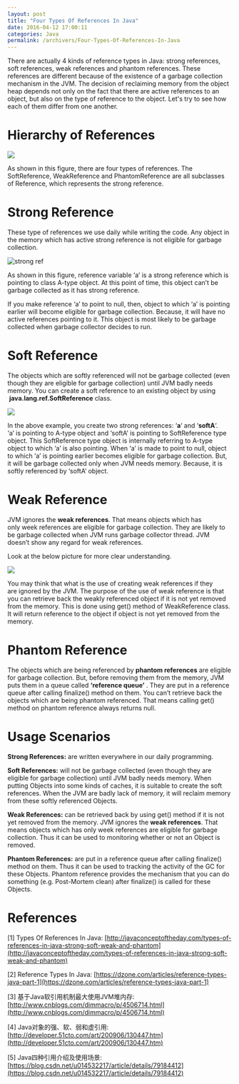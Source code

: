 ```yaml
---
layout: post
title: "Four Types Of References In Java"
date: 2016-04-12 17:00:11
categories: Java
permalink: /archivers/Four-Types-Of-References-In-Java
---
```


There are actually 4 kinds of reference types in Java: strong references, soft references, weak references and phantom references. These references are different because of the existence of a garbage collection mechanism in the JVM. The decision of reclaiming memory from the object heap depends not only on the fact that there are active references to an object, but also on the type of reference to the object. Let's try to see how each of them differ from one another.

<!--more-->

# Hierarchy of References

![](../img/posts/four-reference-types/ref.png)

As shown in this figure, there are four types of references. The SoftReference, WeakReference and PhantomReference are all subclasses of Reference, which represents the strong reference.

# Strong Reference

These type of references we use daily while writing the code. Any object in the memory which has active strong reference is not eligible for garbage collection.

![strong ref](../img/posts/four-reference-types/strong.png)

As shown in this figure, reference variable ‘a’ is a strong reference which is pointing to class A-type object. At this point of time, this object can’t be garbage collected as it has strong reference.

If you make reference ‘a’ to point to null, then, object to which ‘a’ is pointing earlier will become eligible for garbage collection. Because, it will have no active references pointing to it. This object is most likely to be garbage collected when garbage collector decides to run.

# Soft Reference

The objects which are softly referenced will not be garbage collected (even though they are eligible for garbage collection) until JVM badly needs memory. You can create a soft reference to an existing object by using  **java.lang.ref.SoftReference** class.

![](../img/posts/four-reference-types/soft.png)

In the above example, you create two strong references: ‘**a**‘ and ‘**softA**‘. ‘a’ is pointing to A-type object and ‘softA’ is pointing to SoftReference type object. This SoftReference type object is internally referring to A-type object to which ‘a’ is also pointing. When ‘a’ is made to point to null, object to which ‘a’ is pointing earlier becomes eligible for garbage collection. But, it will be garbage collected only when JVM needs memory. Because, it is softly referenced by ‘softA’ object.

# Weak Reference

JVM ignores the **weak references**. That means objects which has only week references are eligible for garbage collection. They are likely to be garbage collected when JVM runs garbage collector thread. JVM doesn’t show any regard for weak references.

Look at the below picture for more clear understanding.

![](../img/posts/four-reference-types/weak.png)

You may think that what is the use of creating weak references if they are ignored by the JVM. The purpose of the use of weak reference is that you can retrieve back the weakly referenced object if it is not yet removed from the memory. This is done using get() method of WeakReference class. It will return reference to the object if object is not yet removed from the memory.

# Phantom Reference

The objects which are being referenced by **phantom references** are eligible for garbage collection. But, before removing them from the memory, JVM puts them in a queue called **‘reference queue’** . They are put in a reference queue after calling finalize() method on them. You can’t retrieve back the objects which are being phantom referenced. That means calling get() method on phantom reference always returns null.

# Usage Scenarios

**Strong References:** are written everywhere in our daily programming.

**Soft References:** will not be garbage collected (even though they are eligible for garbage collection) until JVM badly needs memory. When putting Objects into some kinds of caches, it is suitable to create the soft references. When the JVM are badly lack of memory, it will reclaim memory from these softly referenced Objects.

**Weak References:** can be retrieved back by using get() method if it is not yet removed from the memory. JVM ignores the **weak references**. That means objects which has only week references are eligible for garbage collection. Thus it can be used to monitoring whether or not an Object is removed.

**Phantom References:** are put in a reference queue after calling finalize() method on them. Thus it can be used to tracking the activity of the GC for these Objects. Phantom reference provides the mechanism that you can do something (e.g. Post-Mortem clean) after finalize() is called for these Objects.

# References

[1] Types Of References In Java: [http://javaconceptoftheday.com/types-of-references-in-java-strong-soft-weak-and-phantom](http://javaconceptoftheday.com/types-of-references-in-java-strong-soft-weak-and-phantom)

[2] Reference Types In Java: [https://dzone.com/articles/reference-types-java-part-1](https://dzone.com/articles/reference-types-java-part-1)

[3] 基于Java软引用机制最大使用JVM堆内存: [http://www.cnblogs.com/dimmacro/p/4506714.html](http://www.cnblogs.com/dimmacro/p/4506714.html)

[4] Java对象的强、软、弱和虚引用: [http://developer.51cto.com/art/200906/130447.htm](http://developer.51cto.com/art/200906/130447.htm)

[5] Java四种引用介绍及使用场景: [https://blog.csdn.net/u014532217/article/details/79184412](https://blog.csdn.net/u014532217/article/details/79184412)



